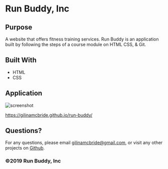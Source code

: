 # Run Buddy, Inc

## Purpose

A website that offers fitness training services. Run Buddy is an application built by following the steps of a course module on HTML CSS, & Git.

## Built With

- HTML
- CSS

## Application

![screenshot](./assets/images/screenshot.png)

https://gilinamcbride.github.io/run-buddy/

## Questions?

For any questions, please email gilinamcbride@gmail.com, or visit any other projects on [Github](github.com/gilinamcbride).

### ©️2019 Run Buddy, Inc
